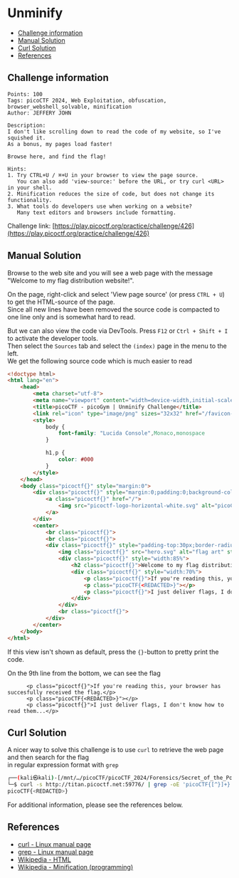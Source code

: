 # Unminify

- [Challenge information](#challenge-information)
- [Manual Solution](#manual-solution)
- [Curl Solution](#curl-solution)
- [References](#references)

## Challenge information
```
Points: 100
Tags: picoCTF 2024, Web Exploitation, obfuscation, browser_webshell_solvable, minification
Author: JEFFERY JOHN

Description:
I don't like scrolling down to read the code of my website, so I've squished it. 
As a bonus, my pages load faster!

Browse here, and find the flag!

Hints:
1. Try CTRL+U / ⌘+U in your browser to view the page source. 
   You can also add 'view-source:' before the URL, or try curl <URL> in your shell.
2. Minification reduces the size of code, but does not change its functionality.
3. What tools do developers use when working on a website? 
   Many text editors and browsers include formatting.
```
Challenge link: [https://play.picoctf.org/practice/challenge/426](https://play.picoctf.org/practice/challenge/426)

## Manual Solution

Browse to the web site and you will see a web page with the message "Welcome to my flag distribution website!".

On the page, right-click and select 'View page source' (or press `CTRL + U`) to get the HTML-source of the page.  
Since all new lines have been removed the source code is compacted to one line only and is somewhat hard to read.

But we can also view the code via DevTools. Press `F12` or `Ctrl + Shift + I` to activate the developer tools.  
Then select the `Sources` tab and select the `(index)` page in the menu to the left.  
We get the following source code which is much easier to read
```html
<!doctype html>
<html lang="en">
    <head>
        <meta charset="utf-8">
        <meta name="viewport" content="width=device-width,initial-scale=1">
        <title>picoCTF - picoGym | Unminify Challenge</title>
        <link rel="icon" type="image/png" sizes="32x32" href="/favicon-32x32.png">
        <style>
            body {
                font-family: "Lucida Console",Monaco,monospace
            }

            h1,p {
                color: #000
            }
        </style>
    </head>
    <body class="picoctf{}" style="margin:0">
        <div class="picoctf{}" style="margin:0;padding:0;background-color:#757575;display:auto;height:40%">
            <a class="picoctf{}" href="/">
                <img src="picoctf-logo-horizontal-white.svg" alt="picoCTF logo" style="display:inline-block;width:160px;height:90px;padding-left:30px">
            </a>
        </div>
        <center>
            <br class="picoctf{}">
            <br class="picoctf{}">
            <div class="picoctf{}" style="padding-top:30px;border-radius:3%;box-shadow:0 5px 10px #0000004d;width:50%;align-self:center">
                <img class="picoctf{}" src="hero.svg" alt="flag art" style="width:150px;height:150px">
                <div class="picoctf{}" style="width:85%">
                    <h2 class="picoctf{}">Welcome to my flag distribution website!</h2>
                    <div class="picoctf{}" style="width:70%">
                        <p class="picoctf{}">If you're reading this, your browser has succesfully received the flag.</p>
                        <p class="picoCTF{<REDACTED>}"></p>
                        <p class="picoctf{}">I just deliver flags, I don't know how to read them...</p>
                    </div>
                </div>
                <br class="picoctf{}">
            </div>
        </center>
    </body>
</html>
```
If this view isn't shown as default, press the `{}`-button to pretty print the code.

On the 9th line from the bottom, we can see the flag
```
      <p class="picoctf{}">If you're reading this, your browser has succesfully received the flag.</p>
      <p class="picoCTF{<REDACTED>}"></p>
      <p class="picoctf{}">I just deliver flags, I don't know how to read them...</p>
```

## Curl Solution

A nicer way to solve this challenge is to use `curl` to retrieve the web page and then search for the flag  
in regular expression format with `grep`
```bash
┌──(kali㉿kali)-[/mnt/…/picoCTF/picoCTF_2024/Forensics/Secret_of_the_Polyglot]
└─$ curl -s http://titan.picoctf.net:59776/ | grep -oE 'picoCTF{[^}]+}'
picoCTF{<REDACTED>}
```

For additional information, please see the references below.

## References

- [curl - Linux manual page](https://man7.org/linux/man-pages/man1/curl.1.html)
- [grep - Linux manual page](https://man7.org/linux/man-pages/man1/grep.1.html)
- [Wikipedia - HTML](https://en.wikipedia.org/wiki/HTML)
- [Wikipedia - Minification (programming)](https://en.wikipedia.org/wiki/Minification_(programming))
